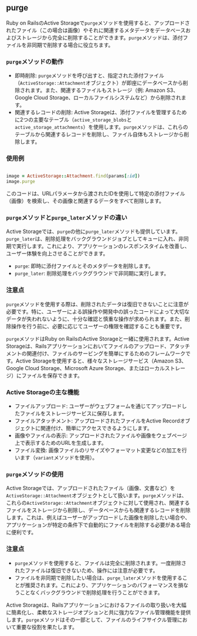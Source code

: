 ## purge

Ruby on RailsのActive Storageで`purge`メソッドを使用すると、アップロードされたファイル（この場合は画像）やそれに関連するメタデータをデータベースおよびストレージから完全に削除することができます。`purge`メソッドは、添付ファイルを非同期で削除する場合に役立ちます。

### `purge`メソッドの動作

- 即時削除: `purge`メソッドを呼び出すと、指定された添付ファイル（`ActiveStorage::Attachment`オブジェクト）が即座にデータベースから削除されます。また、関連するファイルもストレージ（例: Amazon S3、Google Cloud Storage、ローカルファイルシステムなど）から削除されます。
- 関連するレコードの削除: Active Storageは、添付ファイルを管理するために2つの主要なテーブル（`active_storage_blobs`と`active_storage_attachments`）を使用します。`purge`メソッドは、これらのテーブルから関連するレコードを削除し、ファイル自体もストレージから削除します。

### 使用例

```ruby

image = ActiveStorage::Attachment.find(params[:id])
image.purge

```

このコードは、URLパラメータから渡されたIDを使用して特定の添付ファイル（画像）を検索し、その画像と関連するデータをすべて削除します。

### `purge`メソッドと`purge_later`メソッドの違い

Active Storageでは、`purge`の他に`purge_later`メソッドも提供しています。`purge_later`は、削除処理をバックグラウンドジョブとしてキューに入れ、非同期で実行します。これにより、アプリケーションのレスポンスタイムを改善し、ユーザー体験を向上させることができます。

- `purge`: 即時に添付ファイルとそのメタデータを削除します。
- `purge_later`: 削除処理をバックグラウンドで非同期に実行します。

### 注意点

`purge`メソッドを使用する際は、削除されたデータは復旧できないことに注意が必要です。特に、ユーザーによる誤操作や開発中の誤ったコードによって大切なデータが失われないように、十分な確認と慎重な操作が求められます。また、削除操作を行う前に、必要に応じてユーザーの権限を確認することも重要です。

`purge`メソッドはRuby on RailsのActive Storageと一緒に使用されます。Active Storageは、Railsアプリケーションにおいてファイルのアップロード、アタッチメントの関連付け、ファイルのサービングを簡単にするためのフレームワークです。Active Storageを使用すると、様々なストレージサービス（Amazon S3、Google Cloud Storage、Microsoft Azure Storage、またはローカルストレージ）にファイルを保存できます。

### Active Storageの主な機能

- ファイルアップロード: ユーザーがウェブフォームを通じてアップロードしたファイルをストレージサービスに保存します。
- ファイルアタッチメント: アップロードされたファイルをActive Recordオブジェクトに関連付け、簡単にアクセスできるようにします。
- 画像やファイルの表示: アップロードされたファイルや画像をウェブページ上で表示するためのURLを生成します。
- ファイル変換: 画像ファイルのリサイズやフォーマット変更などの加工を行います（`variant`メソッドを使用）。

### `purge`メソッドの使用

Active Storageでは、アップロードされたファイル（画像、文書など）を`ActiveStorage::Attachment`オブジェクトとして扱います。`purge`メソッドは、これらの`ActiveStorage::Attachment`オブジェクトに対して使用され、関連するファイルをストレージから削除し、データベースからも関連するレコードを削除します。これは、例えばユーザーがアップロードした画像を削除したい場合や、アプリケーションが特定の条件下で自動的にファイルを削除する必要がある場合に便利です。

### 注意点

- `purge`メソッドを使用すると、ファイルは完全に削除されます。一度削除されたファイルは復旧できないため、操作には注意が必要です。
- ファイルを非同期で削除したい場合は、`purge_later`メソッドを使用することが推奨されます。これにより、アプリケーションのパフォーマンスを損なうことなくバックグラウンドで削除処理を行うことができます。

Active Storageは、Railsアプリケーションにおけるファイルの取り扱いを大幅に簡素化し、柔軟なストレージオプションと共に強力なファイル管理機能を提供します。`purge`メソッドはその一部として、ファイルのライフサイクル管理において重要な役割を果たします。